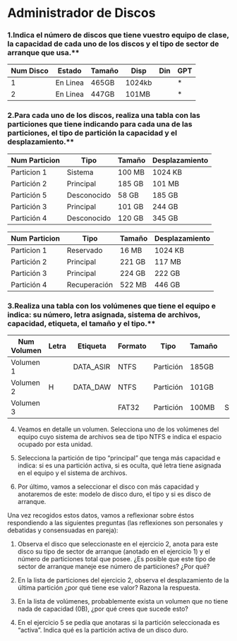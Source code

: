 # Administrador de Discos

### 1.Indica el número de discos que tiene vuestro equipo de clase, la capacidad de cada uno de los discos y el tipo de sector de arranque que usa.**

| Num Disco | Estado   | Tamaño | Disp   | Din  | GPT  |
| --------- | -------- | ------ | ------ | ---- | ---- |
| 1         | En Linea | 465GB  | 1024kb |      | *    |
| 2         | En Linea | 447GB  | 101MB  |      | *    |



### 2.Para cada uno de los discos, realiza una tabla con las particiones que tiene indicando para cada una de las particiones, el tipo de partición la capacidad y el desplazamiento.**

Num Particion | Tipo        | Tamaño | Desplazamiento |
| ------------- | ----------- | ------ | -------------- |
| Particion 1   | Sistema     | 100 MB | 1024 KB        |
| Partición 2   | Principal   | 185 GB | 101 MB         |
| Partición 5   | Desconocido | 58 GB  | 185 GB         |
| Partición 3   | Principal   | 101 GB | 244 GB         |
| Partición 4   | Desconocido | 120 GB | 345 GB         |

| Num Particion | Tipo         | Tamaño | Desplazamiento |
| ------------- | ------------ | ------ | -------------- |
| Particion 1   | Reservado    | 16 MB  | 1024 KB        |
| Partición 2   | Principal    | 221 GB | 117 MB         |
| Partición 3   | Principal    | 224 GB | 222 GB         |
| Partición 4   | Recuperación | 522 MB | 446 GB         |

   

### 3.Realiza una tabla con los volúmenes que tiene el equipo e indica: su número, letra asignada, sistema de archivos, capacidad, etiqueta, el tamaño y el tipo.**

   | Num Volumen | Letra | Etiqueta  | Formato | Tipo      | Tamaño | Info    |
   | ----------- | ----- | --------- | ------- | --------- | ------ | ------- |
   | Volumen 1   |       | DATA_ASIR | NTFS    | Partición | 185GB  |         |
   | Volumen 2   | H     | DATA_DAW  | NTFS    | Partición | 101GB  |         |
   | Volumen 3   |       |           | FAT32   | Partición | 100MB  | Sistema |

   

4. Veamos en detalle un volumen. Selecciona uno de los volúmenes del equipo cuyo sistema de archivos sea de tipo NTFS e indica el espacio ocupado por esta unidad.

5. Selecciona la partición de tipo “principal” que tenga más capacidad e indica: si es una partición activa, si es oculta, qué letra tiene asignada en el equipo y el sistema de archivos.

6. Por último, vamos a seleccionar el disco con más capacidad y anotaremos de este: modelo de disco duro, el tipo y si es disco de arranque.

Una vez recogidos estos datos, vamos a reflexionar sobre éstos respondiendo a las siguientes preguntas (las reflexiones son personales y debatidas y consensuadas en pareja):

1. Observa el disco que seleccionaste en el ejercicio 2, anota para este disco su tipo de sector de arranque (anotado en el ejercicio 1) y el número de particiones total que posee. ¿Es posible que este tipo de sector de arranque maneje ese número de particiones? ¿Por qué?

2. En la lista de particiones del ejercicio 2, observa el desplazamiento de la última partición ¿por qué tiene ese valor? Razona la respuesta.

3. En la lista de volúmenes, probablemente exista un volumen que no tiene nada de capacidad (0B), ¿por qué crees que sucede esto?

4. En el ejercicio 5 se pedía que anotaras si la partición seleccionada es “activa”. Indica qué es la partición activa de un disco duro.
